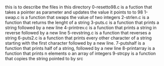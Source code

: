 this is to describe the files in this directory
0-resetto98.c is a fuction that takes a pointer as parameter and updates the value it points to to 98
1-swap.c is a function that swaps the value of two integers
2-strlen.c is a function that returns the lenght of a string
3-puts.c is a function that prints a string followed by a new line
4-printrev.c is a function that prints a string in reverse followed by a new line
5-revstring.c is a function that reverses a string
6-puts2.c is a function that prints every other character of a string starting with the first character followed by a new line.
7-putshalf is a function that prints half of a string, followed by a new line
8-printarray is a function that prints n elements o an array of integers
9-strcpy is a function that copies the string pointed to by src
